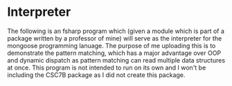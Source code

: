 # Interpreter
The following is an fsharp program which (given a module which is part of a package written by a professor of mine) will serve as the interpreter for the mongoose programming lanuage. The purpose of me uploading this is to demonstrate the pattern matching, which has a major advantage over OOP and dynamic dispatch as pattern matching can read multiple data structures at once. This program is not intended to run on its own and I won't be including the CSC7B package as I did not create this package. 
